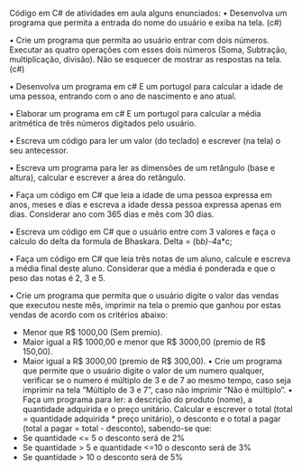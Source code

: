 Código em C# de atividades em aula
alguns enunciados:
• Desenvolva um programa que permita a entrada do nome do usuário e exiba na tela. (c#)

• Crie um programa que permita ao usuário entrar com dois números. Executar as quatro operações com esses dois
números (Soma, Subtração, multiplicação, divisão). Não se esquecer de mostrar as respostas na tela. (c#)

• Desenvolva um programa em c# E um portugol para calcular a idade de uma pessoa, entrando com o ano de nascimento e ano atual.

• Elaborar um programa em c# E um portugol para calcular a média aritmética de três  números digitados pelo usuário.

• Escreva um código para ler um valor (do teclado) e escrever (na tela) o seu antecessor.

• Escreva um programa para ler as dimensões de um retângulo (base e altura), calcular e escrever a área do retângulo.

• Faça um código em C# que leia a idade de uma pessoa expressa em anos, meses e dias e escreva a idade dessa pessoa expressa apenas em dias. Considerar ano com 365 dias e mês com 30 dias.

• Escreva um código em C# que o usuário entre com 3 valores e faça o calculo do delta da formula de Bhaskara. Delta = (b*b)-4*a*c;

• Faça um código em C# que leia três notas de um aluno, calcule e escreva a média final deste aluno. Considerar que a média é ponderada e que o peso das notas é 2, 3 e 5.

• Crie um programa que permita que o usuário digite o valor das vendas que executou neste mês, imprimir na tela o premio que ganhou por estas vendas de acordo com os critérios abaixo:
- Menor que R$ 1000,00 (Sem premio).
- Maior igual a R$ 1000,00 e menor que R$ 3000,00 (premio de R$ 150,00).
- Maior igual a R$ 3000,00 (premio de R$ 300,00).
• Crie um programa que permite que o usuário digite o valor de um numero qualquer, verificar se o numero é múltiplo de 3 e de 7 ao mesmo tempo, caso seja imprimir na tela “Múltiplo de 3 e 7”, caso não imprimir “Não é múltiplo”.
• Faça um programa para ler: a descrição do produto (nome), a quantidade adquirida e o preço unitário. Calcular e escrever o total (total = quantidade adquirida * preço unitário), o desconto e o total a pagar (total a pagar = total - desconto), sabendo-se que:
 - Se quantidade <= 5 o desconto será de 2%
 - Se quantidade > 5 e quantidade <=10 o  desconto será de 3%
 - Se quantidade > 10 o desconto será de 5%
